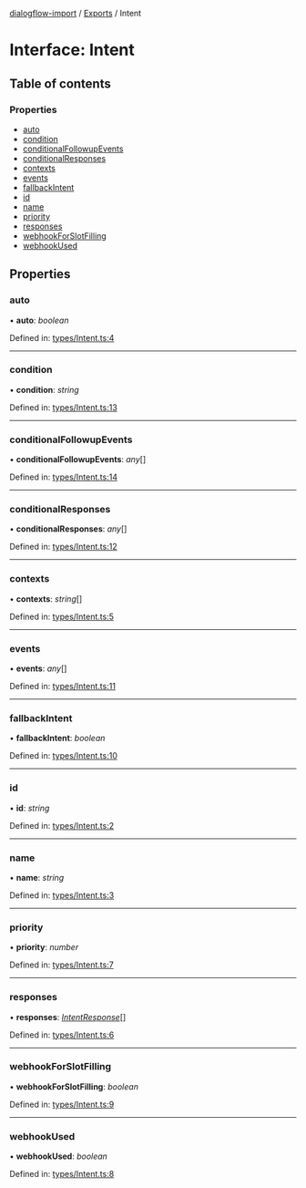 [dialogflow-import](../README.md) / [Exports](../modules.md) / Intent

# Interface: Intent

## Table of contents

### Properties

- [auto](intent.md#auto)
- [condition](intent.md#condition)
- [conditionalFollowupEvents](intent.md#conditionalfollowupevents)
- [conditionalResponses](intent.md#conditionalresponses)
- [contexts](intent.md#contexts)
- [events](intent.md#events)
- [fallbackIntent](intent.md#fallbackintent)
- [id](intent.md#id)
- [name](intent.md#name)
- [priority](intent.md#priority)
- [responses](intent.md#responses)
- [webhookForSlotFilling](intent.md#webhookforslotfilling)
- [webhookUsed](intent.md#webhookused)

## Properties

### auto

• **auto**: *boolean*

Defined in: [types/Intent.ts:4](https://github.com/edupsousa/dialogflow-import/blob/67be62f/src/types/Intent.ts#L4)

___

### condition

• **condition**: *string*

Defined in: [types/Intent.ts:13](https://github.com/edupsousa/dialogflow-import/blob/67be62f/src/types/Intent.ts#L13)

___

### conditionalFollowupEvents

• **conditionalFollowupEvents**: *any*[]

Defined in: [types/Intent.ts:14](https://github.com/edupsousa/dialogflow-import/blob/67be62f/src/types/Intent.ts#L14)

___

### conditionalResponses

• **conditionalResponses**: *any*[]

Defined in: [types/Intent.ts:12](https://github.com/edupsousa/dialogflow-import/blob/67be62f/src/types/Intent.ts#L12)

___

### contexts

• **contexts**: *string*[]

Defined in: [types/Intent.ts:5](https://github.com/edupsousa/dialogflow-import/blob/67be62f/src/types/Intent.ts#L5)

___

### events

• **events**: *any*[]

Defined in: [types/Intent.ts:11](https://github.com/edupsousa/dialogflow-import/blob/67be62f/src/types/Intent.ts#L11)

___

### fallbackIntent

• **fallbackIntent**: *boolean*

Defined in: [types/Intent.ts:10](https://github.com/edupsousa/dialogflow-import/blob/67be62f/src/types/Intent.ts#L10)

___

### id

• **id**: *string*

Defined in: [types/Intent.ts:2](https://github.com/edupsousa/dialogflow-import/blob/67be62f/src/types/Intent.ts#L2)

___

### name

• **name**: *string*

Defined in: [types/Intent.ts:3](https://github.com/edupsousa/dialogflow-import/blob/67be62f/src/types/Intent.ts#L3)

___

### priority

• **priority**: *number*

Defined in: [types/Intent.ts:7](https://github.com/edupsousa/dialogflow-import/blob/67be62f/src/types/Intent.ts#L7)

___

### responses

• **responses**: [*IntentResponse*](intentresponse.md)[]

Defined in: [types/Intent.ts:6](https://github.com/edupsousa/dialogflow-import/blob/67be62f/src/types/Intent.ts#L6)

___

### webhookForSlotFilling

• **webhookForSlotFilling**: *boolean*

Defined in: [types/Intent.ts:9](https://github.com/edupsousa/dialogflow-import/blob/67be62f/src/types/Intent.ts#L9)

___

### webhookUsed

• **webhookUsed**: *boolean*

Defined in: [types/Intent.ts:8](https://github.com/edupsousa/dialogflow-import/blob/67be62f/src/types/Intent.ts#L8)
